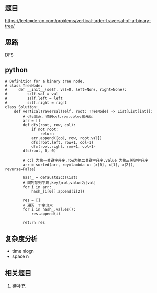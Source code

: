 ## 题目
https://leetcode-cn.com/problems/vertical-order-traversal-of-a-binary-tree/

## 思路
DFS

## python
```python3
# Definition for a binary tree node.
# class TreeNode:
#     def __init__(self, val=0, left=None, right=None):
#         self.val = val
#         self.left = left
#         self.right = right
class Solution:
    def verticalTraversal(self, root: TreeNode) -> List[List[int]]:
        # dfs遍历, 得到col,row,value三元组
        arr = []
        def dfs(root, row, col):
            if not root:
                return
            arr.append([col, row, root.val])
            dfs(root.left, row+1, col-1)
            dfs(root.right, row+1, col+1)
        dfs(root, 0, 0)

        # col 为第一关键字升序,row为第二关键字升序,value 为第三关键字升序
        arr = sorted(arr, key=lambda x: (x[0], x[1], x[2]), reverse=False)

        hash_ = defaultdict(list)
        # 同列存到字典,key为col,value为[val]
        for i in arr:
            hash_[i[0]].append(i[2])

        res = []
        # 遍历一下拿出来
        for i in hash_.values():
            res.append(i)

        return res
```

## 复杂度分析
* time nlogn
* space n 

## 相关题目
1. 待补充

